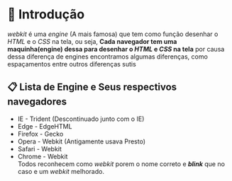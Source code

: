 # 📖 Introdução
*webkit* é uma *engine* (A mais famosa) que tem como função desenhar o *HTML* e o *CSS* na tela, ou seja, **Cada navegador tem uma maquinha(engine) dessa para desenhar o *HTML* e *CSS* na tela** por causa dessa diferença de engines encontramos algumas diferenças, como espaçamentos entre outros diferenças sutis
## 📋 Lista de Engine e Seus respectivos navegadores
- IE - Trident (Descontinuado junto com o IE)
- Edge - EdgeHTML
- Firefox - Gecko
- Opera - Webkit (Antigamente usava Presto)
- Safari - Webkit
- Chrome - Webkit  
Todos reconhecem como *webkit* porem o nome correto e ***blink*** que no caso e um *webkit* melhorado.

